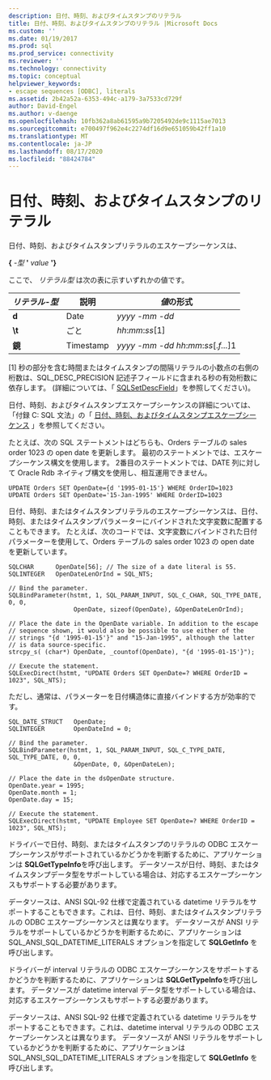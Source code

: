 ```yaml
---
description: 日付、時刻、およびタイムスタンプのリテラル
title: 日付、時刻、およびタイムスタンプのリテラル |Microsoft Docs
ms.custom: ''
ms.date: 01/19/2017
ms.prod: sql
ms.prod_service: connectivity
ms.reviewer: ''
ms.technology: connectivity
ms.topic: conceptual
helpviewer_keywords:
- escape sequences [ODBC], literals
ms.assetid: 2b42a52a-6353-494c-a179-3a7533cd729f
author: David-Engel
ms.author: v-daenge
ms.openlocfilehash: 10fb362a8ab61595a9b7205492de9c1115ae7013
ms.sourcegitcommit: e700497f962e4c2274df16d9e651059b42ff1a10
ms.translationtype: MT
ms.contentlocale: ja-JP
ms.lasthandoff: 08/17/2020
ms.locfileid: "88424784"
---
```

# <a name="date-time-and-timestamp-literals"></a>日付、時刻、およびタイムスタンプのリテラル
日付、時刻、およびタイムスタンプリテラルのエスケープシーケンスは、  
  
 **{**  _-型_ **'** _value_ **'}**  
  
 ここで、 *リテラル型* は次の表に示すいずれかの値です。  
  
|*リテラル-型*|説明|*値*の形式|  
|---------------------|-------------|-----------------------|  
|**d**|Date|*yyyy* -*mm* -*dd*|  
|**\t**|ごと|*hh*:*mm*:*ss*[1]|  
|**鏡**|Timestamp|*yyyy* -*mm* -*dd* *hh*:*mm*:*ss*[.*f...*]1|  
  
 [1] 秒の部分を含む時間またはタイムスタンプの間隔リテラルの小数点の右側の桁数は、SQL_DESC_PRECISION 記述子フィールドに含まれる秒の有効桁数に依存します。 (詳細については、「 [SQLSetDescField](../../../odbc/reference/syntax/sqlsetdescfield-function.md)」を参照してください)。  
  
 日付、時刻、およびタイムスタンプエスケープシーケンスの詳細については、「付録 C: SQL 文法」の「 [日付、時刻、およびタイムスタンプエスケープシーケンス](../../../odbc/reference/appendixes/date-time-and-timestamp-escape-sequences.md) 」を参照してください。  
  
 たとえば、次の SQL ステートメントはどちらも、Orders テーブルの sales order 1023 の open date を更新します。 最初のステートメントでは、エスケープシーケンス構文を使用します。 2番目のステートメントでは、DATE 列に対して Oracle Rdb ネイティブ構文を使用し、相互運用できません。  
  
```  
UPDATE Orders SET OpenDate={d '1995-01-15'} WHERE OrderID=1023  
UPDATE Orders SET OpenDate='15-Jan-1995' WHERE OrderID=1023  
```  
  
 日付、時刻、またはタイムスタンプリテラルのエスケープシーケンスは、日付、時刻、またはタイムスタンプパラメーターにバインドされた文字変数に配置することもできます。 たとえば、次のコードでは、文字変数にバインドされた日付パラメーターを使用して、Orders テーブルの sales order 1023 の open date を更新しています。  
  
```  
SQLCHAR      OpenDate[56]; // The size of a date literal is 55.  
SQLINTEGER   OpenDateLenOrInd = SQL_NTS;  
  
// Bind the parameter.  
SQLBindParameter(hstmt, 1, SQL_PARAM_INPUT, SQL_C_CHAR, SQL_TYPE_DATE, 0, 0,  
                  OpenDate, sizeof(OpenDate), &OpenDateLenOrInd);  
  
// Place the date in the OpenDate variable. In addition to the escape  
// sequence shown, it would also be possible to use either of the  
// strings "{d '1995-01-15'}" and "15-Jan-1995", although the latter  
// is data source-specific.  
strcpy_s( (char*) OpenDate, _countof(OpenDate), "{d '1995-01-15'}");  
  
// Execute the statement.  
SQLExecDirect(hstmt, "UPDATE Orders SET OpenDate=? WHERE OrderID = 1023", SQL_NTS);  
```  
  
 ただし、通常は、パラメーターを日付構造体に直接バインドする方が効率的です。  
  
```  
SQL_DATE_STRUCT   OpenDate;  
SQLINTEGER        OpenDateInd = 0;  
  
// Bind the parameter.  
SQLBindParameter(hstmt, 1, SQL_PARAM_INPUT, SQL_C_TYPE_DATE, SQL_TYPE_DATE, 0, 0,  
                  &OpenDate, 0, &OpenDateLen);  
  
// Place the date in the dsOpenDate structure.  
OpenDate.year = 1995;  
OpenDate.month = 1;  
OpenDate.day = 15;  
  
// Execute the statement.  
SQLExecDirect(hstmt, "UPDATE Employee SET OpenDate=? WHERE OrderID = 1023", SQL_NTS);  
```  
  
 ドライバーで日付、時刻、またはタイムスタンプのリテラルの ODBC エスケープシーケンスがサポートされているかどうかを判断するために、アプリケーションは **SQLGetTypeInfo**を呼び出します。 データソースが日付、時刻、またはタイムスタンプデータ型をサポートしている場合は、対応するエスケープシーケンスもサポートする必要があります。  
  
 データソースは、ANSI SQL-92 仕様で定義されている datetime リテラルをサポートすることもできます。これは、日付、時刻、またはタイムスタンプリテラルの ODBC エスケープシーケンスとは異なります。 データソースが ANSI リテラルをサポートしているかどうかを判断するために、アプリケーションは SQL_ANSI_SQL_DATETIME_LITERALS オプションを指定して **SQLGetInfo** を呼び出します。  
  
 ドライバーが interval リテラルの ODBC エスケープシーケンスをサポートするかどうかを判断するために、アプリケーションは **SQLGetTypeInfo**を呼び出します。 データソースが datetime interval データ型をサポートしている場合は、対応するエスケープシーケンスもサポートする必要があります。  
  
 データソースは、ANSI SQL-92 仕様で定義されている datetime リテラルをサポートすることもできます。これは、datetime interval リテラルの ODBC エスケープシーケンスとは異なります。 データソースが ANSI リテラルをサポートしているかどうかを判断するために、アプリケーションは SQL_ANSI_SQL_DATETIME_LITERALS オプションを指定して **SQLGetInfo** を呼び出します。
